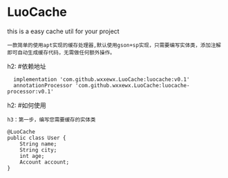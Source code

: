 # LuoCache
this is a easy cache util for your project
    
    一款简单的使用apt实现的缓存处理器,默认使用gson+sp实现，只需要编写实体类，添加注解即可自动生成缓存代码，无需做任何额外操作。
    
h2: #依赖地址
    
      implementation 'com.github.wxxewx.LuoCache:luocache:v0.1'
      annotationProcessor 'com.github.wxxewx.LuoCache:luocache-processor:v0.1'
      
h2: #如何使用
    
    h3：第一步，编写您需要缓存的实体类
    
    @LuoCache
    public class User {
        String name;
        String city;
        int age;
        Account account;
    }

    
   
